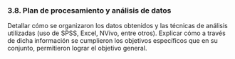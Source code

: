 ### 3.8. Plan de procesamiento y análisis de datos

Detallar cómo se organizaron los datos obtenidos y las técnicas de análisis 
utilizadas (uso de SPSS, Excel, NVivo, entre otros). Explicar cómo a través de 
dicha información se cumplieron los objetivos específicos que en su conjunto, 
permitieron lograr el objetivo general.
